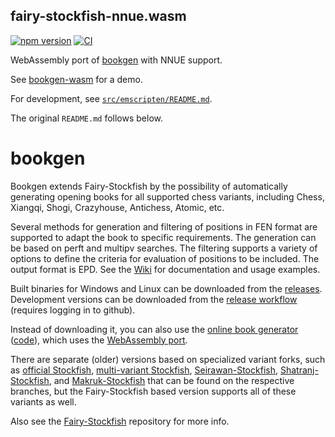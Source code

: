 ## fairy-stockfish-nnue.wasm

[![npm version](https://badge.fury.io/js/fairy-stockfish-nnue.wasm.svg)](https://badge.fury.io/js/fairy-stockfish-nnue.wasm)
[![CI](https://github.com/ianfab/fairy-stockfish.wasm/actions/workflows/ci.yml/badge.svg)](https://github.com/ianfab/fairy-stockfish.wasm/actions/workflows/ci.yml)

WebAssembly port of [bookgen](https://github.com/ianfab/bookgen) with NNUE support.

See [bookgen-wasm](https://github.com/ianfab/bookgen-wasm) for a demo.

For development, see [`src/emscripten/README.md`](src/emscripten/README.md).

The original `README.md` follows below.

# bookgen

Bookgen extends Fairy-Stockfish by the possibility of automatically generating opening books for all supported chess variants, including Chess, Xiangqi, Shogi, Crazyhouse, Antichess, Atomic, etc.

Several methods for generation and filtering of positions in FEN format are supported to adapt the book to specific requirements. The generation can be based on perft and multipv searches. The filtering supports a variety of options to define the criteria for evaluation of positions to be included. The output format is EPD. See the [Wiki](https://github.com/fairy-stockfish/bookgen/wiki) for documentation and usage examples.

Built binaries for Windows and Linux can be downloaded from the [releases](https://github.com/fairy-stockfish/bookgen/releases). Development versions can be downloaded from the [release workflow](https://github.com/fairy-stockfish/bookgen/actions/workflows/release.yml) (requires logging in to github).

Instead of downloading it, you can also use the [online book generator](https://bookgen-wasm.vercel.app) ([code](https://github.com/ianfab/bookgen-wasm)), which uses the [WebAssembly port](https://github.com/fairy-stockfish/fairy-stockfish.wasm/tree/bookgen).

There are separate (older) versions based on specialized variant forks, such as [official Stockfish](https://github.com/fairy-stockfish/bookgen/tree/official-stockfish), [multi-variant Stockfish](https://github.com/fairy-stockfish/bookgen/tree/multivariant), [Seirawan-Stockfish](https://github.com/fairy-stockfish/bookgen/tree/seirawan), [Shatranj-Stockfish](https://github.com/fairy-stockfish/bookgen/tree/shatranj), and [Makruk-Stockfish](https://github.com/fairy-stockfish/bookgen/tree/makruk) that can be found on the respective branches, but the Fairy-Stockfish based version supports all of these variants as well.

Also see the [Fairy-Stockfish](https://github.com/fairy-stockfish/Fairy-Stockfish) repository for more info.
